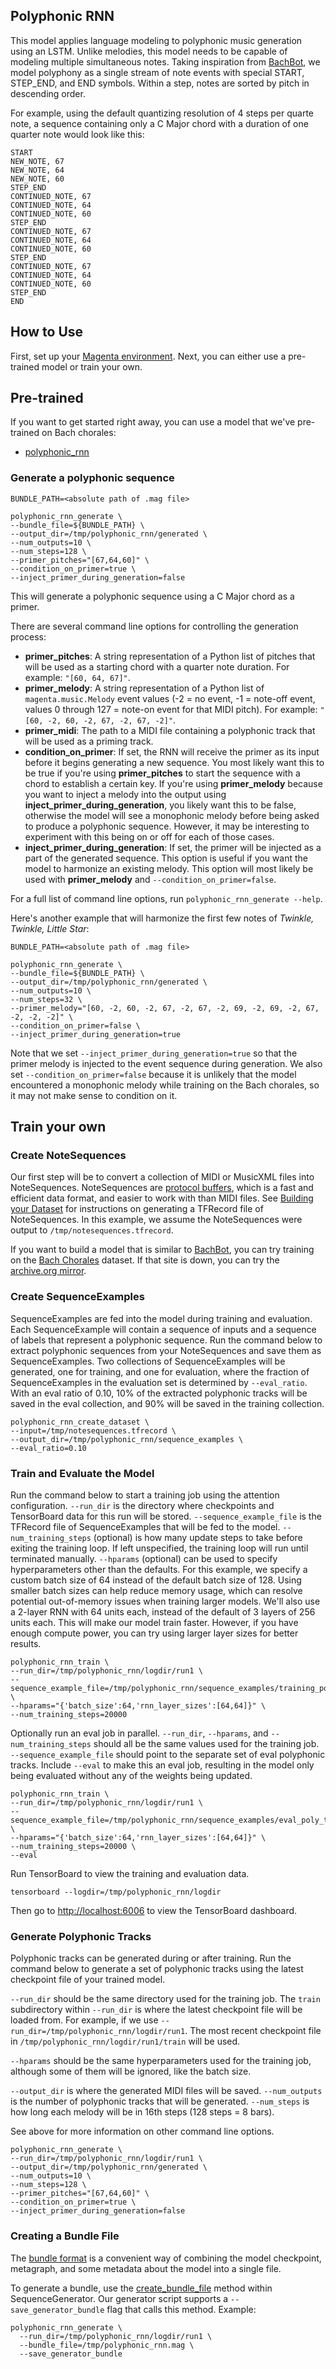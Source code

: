 ## Polyphonic RNN

This model applies language modeling to polyphonic music generation using an LSTM. Unlike melodies, this model needs to be capable of modeling multiple simultaneous notes. Taking inspiration from [BachBot](http://bachbot.com/), we model polyphony as a single stream of note events with special START, STEP_END, and END symbols. Within a step, notes are sorted by pitch in descending order.

For example, using the default quantizing resolution of 4 steps per quarte note, a sequence containing only a C Major chord with a duration of one quarter note would look like this:

```
START
NEW_NOTE, 67
NEW_NOTE, 64
NEW_NOTE, 60
STEP_END
CONTINUED_NOTE, 67
CONTINUED_NOTE, 64
CONTINUED_NOTE, 60
STEP_END
CONTINUED_NOTE, 67
CONTINUED_NOTE, 64
CONTINUED_NOTE, 60
STEP_END
CONTINUED_NOTE, 67
CONTINUED_NOTE, 64
CONTINUED_NOTE, 60
STEP_END
END
```

## How to Use

First, set up your [Magenta environment](/README.md). Next, you can either use a pre-trained model or train your own.

## Pre-trained

If you want to get started right away, you can use a model that we've pre-trained on Bach chorales:

* [polyphonic_rnn](http://download.magenta.tensorflow.org/models/polyphonic_rnn.mag)

### Generate a polyphonic sequence

```
BUNDLE_PATH=<absolute path of .mag file>

polyphonic_rnn_generate \
--bundle_file=${BUNDLE_PATH} \
--output_dir=/tmp/polyphonic_rnn/generated \
--num_outputs=10 \
--num_steps=128 \
--primer_pitches="[67,64,60]" \
--condition_on_primer=true \
--inject_primer_during_generation=false
```

This will generate a polyphonic sequence using a C Major chord as a primer.

There are several command line options for controlling the generation process:

* **primer_pitches**: A string representation of a Python list of pitches that will be used as a starting chord with a quarter note duration. For example: ```"[60, 64, 67]"```.
* **primer_melody**: A string representation of a Python list of `magenta.music.Melody` event values (-2 = no event, -1 = note-off event, values 0 through 127 = note-on event for that MIDI pitch). For example: `"[60, -2, 60, -2, 67, -2, 67, -2]"`.
* **primer_midi**: The path to a MIDI file containing a polyphonic track that will be used as a priming track.
* **condition_on_primer**: If set, the RNN will receive the primer as its input before it begins generating a new sequence. You most likely want this to be true if you're using **primer_pitches** to start the sequence with a chord to establish a certain key. If you're using **primer_melody** because you want to inject a melody into the output using **inject_primer_during_generation**, you likely want this to be false, otherwise the model will see a monophonic melody before being asked to produce a polyphonic sequence. However, it may be interesting to experiment with this being on or off for each of those cases.
* **inject_primer_during_generation**: If set, the primer will be injected as a part of the generated sequence. This option is useful if you want the model to harmonize an existing melody. This option will most likely be used with **primer_melody** and `--condition_on_primer=false`.

For a full list of command line options, run `polyphonic_rnn_generate --help`.

Here's another example that will harmonize the first few notes of *Twinkle, Twinkle, Little Star*:

```
BUNDLE_PATH=<absolute path of .mag file>

polyphonic_rnn_generate \
--bundle_file=${BUNDLE_PATH} \
--output_dir=/tmp/polyphonic_rnn/generated \
--num_outputs=10 \
--num_steps=32 \
--primer_melody="[60, -2, 60, -2, 67, -2, 67, -2, 69, -2, 69, -2, 67, -2, -2, -2]" \
--condition_on_primer=false \
--inject_primer_during_generation=true
```

Note that we set `--inject_primer_during_generation=true` so that the primer melody is injected to the event sequence during generation. We also set `--condition_on_primer=false` because it is unlikely that the model encountered a monophonic melody while training on the Bach chorales, so it may not make sense to condition on it.

## Train your own

### Create NoteSequences

Our first step will be to convert a collection of MIDI or MusicXML files into NoteSequences. NoteSequences are [protocol buffers](https://developers.google.com/protocol-buffers/), which is a fast and efficient data format, and easier to work with than MIDI files. See [Building your Dataset](/magenta/scripts/README.md) for instructions on generating a TFRecord file of NoteSequences. In this example, we assume the NoteSequences were output to ```/tmp/notesequences.tfrecord```.

If you want to build a model that is similar to [BachBot](http://bachbot.com), you can try training on the [Bach Chorales](http://www.jsbchorales.net/xml.shtml) dataset. If that site is down, you can try the [archive.org mirror](https://web.archive.org/web/20150503021418/http://www.jsbchorales.net/xml.shtml).

### Create SequenceExamples

SequenceExamples are fed into the model during training and evaluation. Each SequenceExample will contain a sequence of inputs and a sequence of labels that represent a polyphonic sequence. Run the command below to extract polyphonic sequences from your NoteSequences and save them as SequenceExamples. Two collections of SequenceExamples will be generated, one for training, and one for evaluation, where the fraction of SequenceExamples in the evaluation set is determined by `--eval_ratio`. With an eval ratio of 0.10, 10% of the extracted polyphonic tracks will be saved in the eval collection, and 90% will be saved in the training collection.

```
polyphonic_rnn_create_dataset \
--input=/tmp/notesequences.tfrecord \
--output_dir=/tmp/polyphonic_rnn/sequence_examples \
--eval_ratio=0.10
```

### Train and Evaluate the Model

Run the command below to start a training job using the attention configuration. `--run_dir` is the directory where checkpoints and TensorBoard data for this run will be stored. `--sequence_example_file` is the TFRecord file of SequenceExamples that will be fed to the model. `--num_training_steps` (optional) is how many update steps to take before exiting the training loop. If left unspecified, the training loop will run until terminated manually. `--hparams` (optional) can be used to specify hyperparameters other than the defaults. For this example, we specify a custom batch size of 64 instead of the default batch size of 128. Using smaller batch sizes can help reduce memory usage, which can resolve potential out-of-memory issues when training larger models. We'll also use a 2-layer RNN with 64 units each, instead of the default of 3 layers of 256 units each. This will make our model train faster. However, if you have enough compute power, you can try using larger layer sizes for better results.

```
polyphonic_rnn_train \
--run_dir=/tmp/polyphonic_rnn/logdir/run1 \
--sequence_example_file=/tmp/polyphonic_rnn/sequence_examples/training_poly_tracks.tfrecord \
--hparams="{'batch_size':64,'rnn_layer_sizes':[64,64]}" \
--num_training_steps=20000
```

Optionally run an eval job in parallel. `--run_dir`, `--hparams`, and `--num_training_steps` should all be the same values used for the training job. `--sequence_example_file` should point to the separate set of eval polyphonic tracks. Include `--eval` to make this an eval job, resulting in the model only being evaluated without any of the weights being updated.

```
polyphonic_rnn_train \
--run_dir=/tmp/polyphonic_rnn/logdir/run1 \
--sequence_example_file=/tmp/polyphonic_rnn/sequence_examples/eval_poly_tracks.tfrecord \
--hparams="{'batch_size':64,'rnn_layer_sizes':[64,64]}" \
--num_training_steps=20000 \
--eval
```

Run TensorBoard to view the training and evaluation data.

```
tensorboard --logdir=/tmp/polyphonic_rnn/logdir
```

Then go to [http://localhost:6006](http://localhost:6006) to view the TensorBoard dashboard.

### Generate Polyphonic Tracks

Polyphonic tracks can be generated during or after training. Run the command below to generate a set of polyphonic tracks using the latest checkpoint file of your trained model.

`--run_dir` should be the same directory used for the training job. The `train` subdirectory within `--run_dir` is where the latest checkpoint file will be loaded from. For example, if we use `--run_dir=/tmp/polyphonic_rnn/logdir/run1`. The most recent checkpoint file in `/tmp/polyphonic_rnn/logdir/run1/train` will be used.

`--hparams` should be the same hyperparameters used for the training job, although some of them will be ignored, like the batch size.

`--output_dir` is where the generated MIDI files will be saved. `--num_outputs` is the number of polyphonic tracks that will be generated. `--num_steps` is how long each melody will be in 16th steps (128 steps = 8 bars).

See above for more information on other command line options.

```
polyphonic_rnn_generate \
--run_dir=/tmp/polyphonic_rnn/logdir/run1 \
--output_dir=/tmp/polyphonic_rnn/generated \
--num_outputs=10 \
--num_steps=128 \
--primer_pitches="[67,64,60]" \
--condition_on_primer=true \
--inject_primer_during_generation=false
```

### Creating a Bundle File

The [bundle format](/magenta/protobuf/generator.proto)
is a convenient way of combining the model checkpoint, metagraph, and
some metadata about the model into a single file.

To generate a bundle, use the
[create_bundle_file](/magenta/music/sequence_generator.py)
method within SequenceGenerator. Our generator script
supports a ```--save_generator_bundle``` flag that calls this method. Example:

```
polyphonic_rnn_generate \
  --run_dir=/tmp/polyphonic_rnn/logdir/run1 \
  --bundle_file=/tmp/polyphonic_rnn.mag \
  --save_generator_bundle
```
